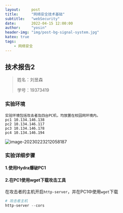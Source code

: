```yaml
---
layout:     post
title:      "网络安全技术基础"
subtitle:   "webSecurity"
date:       2022-04-15 12:00:00
author:     "yosin"
header-img: "img/post-bg-signal-system.jpg"
katex: true
tags:
    - 网络安全
---
```






## 技术报告2

> 姓名：刘昱森
>
> 学号：19373419

### 实验环境

```
实验环境包括攻击者及四台PC机，均放置在校园网环境内。
pc1 10.134.146.138    
pc2 10.134.146.117   
pc3 10.134.146.178   
pc4 10.134.146.194   
```



![image-20230223212058187](/img/Database/basic/image-20230223212058187.png)

### 实验详细步骤

#### 1.使用Hydra爆破PC1



#### 2.在PC1使用wget下载攻击工具

在攻击者的主机开启`http-server`，并在PC1中使用`wget`下载

```powershell
# 攻击者主机
http-server --cors
```



```